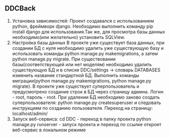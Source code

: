 ## DDCBack
1) Установка зависимостей:
  Проект создавался с использованием python, фреймворк django. Необходимо выполнить команду pip install django для использования.Так же, для просмотра базы данных необходимо(или желательно) установить SQLView.
2) Настройка базы данных
  В проекте уже существует база данных, при создании БД с нуля необходимо удалить уже существующую базу и использовать команды python manage.py makemigrations, а затем python manage.py migrate.
   При существовании базы(соответствующей или нет моделям) необходимо удалить существующую БД и в списке DDC/settings -> словарь DATABASES изменить название стандартной БД. Выполнить команды миграции(python manage.py makemigrations, python manage.py migrate).
   В проекте уже существует суперпользователь и предусмотрено создание строк в БД через страницу админа. Логин - root, пароль - root. При удалении БД необходимо заново создать суперпользователя: python manage.py createsuperuser и следовать инструкциям по созданию пользователя. Переход на страницу: localhost/admin/
3) Запуск веб-сервиса:
   cd DDC - переход в папку проекта
  python manage.py runserver - запуск проекта и переход по ссылке откроет веб-сервис в локальном режиме
